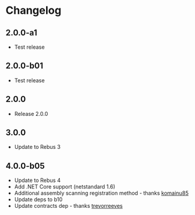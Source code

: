 # Changelog

## 2.0.0-a1

* Test release

## 2.0.0-b01

* Test release

## 2.0.0

* Release 2.0.0

## 3.0.0

* Update to Rebus 3

## 4.0.0-b05

* Update to Rebus 4
* Add .NET Core support (netstandard 1.6)
* Additional assembly scanning registration method - thanks [komainu85]
* Update deps to b10
* Update contracts dep - thanks [trevorreeves]


[komainu85]: https://github.com/komainu85
[trevorreeves]: https://github.com/trevorreeves
